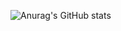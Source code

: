 

![Anurag's GitHub stats](https://github-readme-stats.vercel.app/api?username=JSmith989&count_private=true&show_icons=true&theme=gruvbox)


<!--
**JSmith989/JSmith989** is a ✨ _special_ ✨ repository because its `README.md` (this file) appears on your GitHub profile.

Here are some ideas to get you started:

- 🔭 I’m currently working on ...
- 🌱 I’m currently learning ...
- 👯 I’m looking to collaborate on ...
- 🤔 I’m looking for help with ...
- 💬 Ask me about ...
- 📫 How to reach me: ...
- 😄 Pronouns: ...
- ⚡ Fun fact: ...
-->
